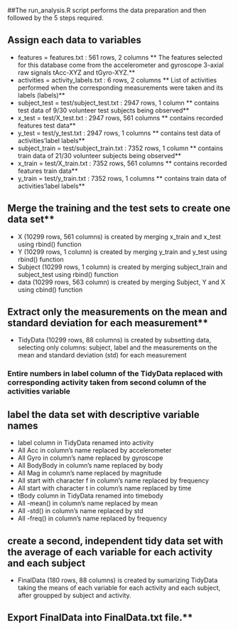 ##The run_analysis.R script performs the data preparation and then followed by the 5 steps required.


## Assign each data to variables
* features = features.txt : 561 rows, 2 columns
** The features selected for this database come from the accelerometer and gyroscope 3-axial raw signals tAcc-XYZ and tGyro-XYZ.**
* activities = activity_labels.txt : 6 rows, 2 columns
** List of activities performed when the corresponding measurements were taken and its labels (labels)**
* subject_test = test/subject_test.txt : 2947 rows, 1 column
** contains test data of 9/30 volunteer test subjects being observed**
* x_test = test/X_test.txt : 2947 rows, 561 columns
** contains recorded features test data**
* y_test = test/y_test.txt : 2947 rows, 1 columns
** contains test data of activities’label labels**
* subject_train = test/subject_train.txt : 7352 rows, 1 column
** contains train data of 21/30 volunteer subjects being observed**
* x_train = test/X_train.txt : 7352 rows, 561 columns
** contains recorded features train data**
* y_train = test/y_train.txt : 7352 rows, 1 columns
** contains train data of activities’label labels**

## Merge the training and the test sets to create one data set**
* X (10299 rows, 561 columns) is created by merging x_train and x_test using rbind() function
* Y (10299 rows, 1 column) is created by merging y_train and y_test using rbind() function
* Subject (10299 rows, 1 column) is created by merging subject_train and subject_test using rbind() function
* data (10299 rows, 563 column) is created by merging Subject, Y and X using cbind() function

## Extract only the measurements on the mean and standard deviation for each measurement**
* TidyData (10299 rows, 88 columns) is created by subsetting data, selecting only columns: subject, label and the measurements on the mean and standard deviation (std) for each measurement
### Entire numbers in label column of the TidyData replaced with corresponding activity taken from second column of the activities variable

## label the data set with descriptive variable names
* label column in TidyData renamed into activity
* All Acc in column’s name replaced by accelerometer
* All Gyro in column’s name replaced by gyroscope
* All BodyBody in column’s name replaced by body
* All Mag in column’s name replaced by magnitude
* All start with character f in column’s name replaced by frequency
* All start with character t in column’s name replaced by time
* tBody column in TidyData renamed into timebody
* All -mean() in column’s name replaced by mean
* All -std() in column’s name replaced by std
* All -freq() in column’s name replaced by frequency


## create a second, independent tidy data set with the average of each variable for each activity and each subject
* FinalData (180 rows, 88 columns) is created by sumarizing TidyData taking the means of each variable for each activity and each subject, after groupped by subject and activity.

## Export FinalData into FinalData.txt file.**